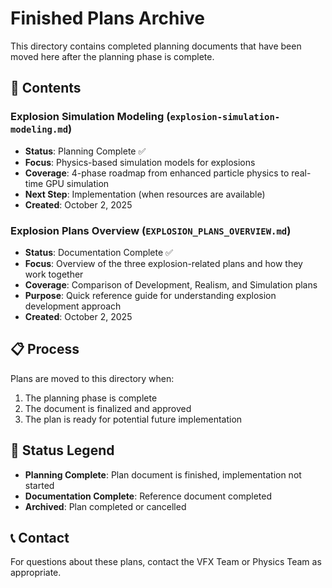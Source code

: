 # Finished Plans Archive

This directory contains completed planning documents that have been moved here after the planning phase is complete.

## 📁 Contents

### **Explosion Simulation Modeling** (`explosion-simulation-modeling.md`)
- **Status**: Planning Complete ✅
- **Focus**: Physics-based simulation models for explosions
- **Coverage**: 4-phase roadmap from enhanced particle physics to real-time GPU simulation
- **Next Step**: Implementation (when resources are available)
- **Created**: October 2, 2025

### **Explosion Plans Overview** (`EXPLOSION_PLANS_OVERVIEW.md`)
- **Status**: Documentation Complete ✅
- **Focus**: Overview of the three explosion-related plans and how they work together
- **Coverage**: Comparison of Development, Realism, and Simulation plans
- **Purpose**: Quick reference guide for understanding explosion development approach
- **Created**: October 2, 2025

## 📋 Process

Plans are moved to this directory when:
1. The planning phase is complete
2. The document is finalized and approved
3. The plan is ready for potential future implementation

## 🔄 Status Legend
- **Planning Complete**: Plan document is finished, implementation not started
- **Documentation Complete**: Reference document completed
- **Archived**: Plan completed or cancelled

## 📞 Contact

For questions about these plans, contact the VFX Team or Physics Team as appropriate.
